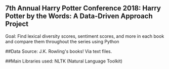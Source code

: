 ## 7th Annual Harry Potter Conference 2018: Harry Potter by the Words: A Data-Driven Approach Project

Goal: Find lexical diversity scores, sentiment scores, and more in each book and compare them throughout the series using Python

##Data Source:
J.K. Rowling's books! Via text files.

##Main Libraries used: 
NLTK (Natural Language Toolkit) 


